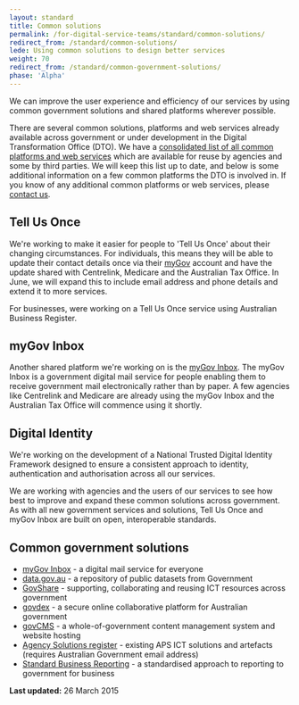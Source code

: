 ```yaml
---
layout: standard
title: Common solutions
permalink: /for-digital-service-teams/standard/common-solutions/
redirect_from: /standard/common-solutions/
lede: Using common solutions to design better services
weight: 70
redirect_from: /standard/common-government-solutions/
phase: 'Alpha'
---
```

We can improve the user experience and efficiency of our services by using common government solutions and shared platforms wherever possible.

There are several common solutions, platforms and web services already available across government or under development in the Digital Transformation Office (DTO). We have a [consolidated list of all common platforms and web services](https://data.gov.au/dataset/common-platforms-and-web-services) which are available for reuse by agencies and some by third parties. We will keep this list up to date, and below is some additional information on a few common platforms the DTO is involved in. If you know of any additional common platforms or web services, please <a href="mailto:standard@digital.gov.au?subject=Common%20government%20solutions">contact us</a>.

## Tell Us Once
We're working to make it easier for people to 'Tell Us Once' about their changing circumstances. For individuals, this means they will be able to update their contact details once via their [myGov](https://my.gov.au) account and have the update shared with Centrelink, Medicare and the Australian Tax Office. In June, we will expand this to include email address and phone details and extend it to more services.

For businesses, were working on a Tell Us Once service using Australian Business Register.

## myGov Inbox
Another shared platform we're working on is the [myGov Inbox](https://my.gov.au). The myGov Inbox is a government digital mail service for people enabling them to receive government mail electronically rather than by paper. A few agencies like Centrelink and Medicare are already using the myGov Inbox and the Australian Tax Office will commence using it shortly.

## Digital Identity
We're working on the development of a National Trusted Digital Identity Framework designed to ensure a consistent approach to identity, authentication and authorisation across all our services.

We are working with agencies and the users of our services to see how best to improve and expand these common solutions across government. As with all new government services and solutions, Tell Us Once and myGov Inbox are built on open, interoperable standards.

## Common government solutions
* [myGov Inbox](https://my.gov.au) - a digital mail service for everyone
* [data.gov.au](https://data.gov.au) - a repository of public datasets from Government
* [GovShare](https://www.govshare.gov.au/) - supporting, collaborating and reusing ICT resources across government
* [govdex](https://govdex.gov.au) - a secure online collaborative platform for Australian government
* [govCMS](https://www.govcms.gov.au/) - a whole-of-government content management system and website hosting
* [Agency Solutions register](https://www.govshare.gov.au/item-search/?type=solutions) - existing APS ICT solutions and artefacts (requires Australian Government email address)
* [Standard Business Reporting](http://www.sbr.gov.au/) - a standardised approach to reporting to government for business

**Last updated:** 26 March 2015
